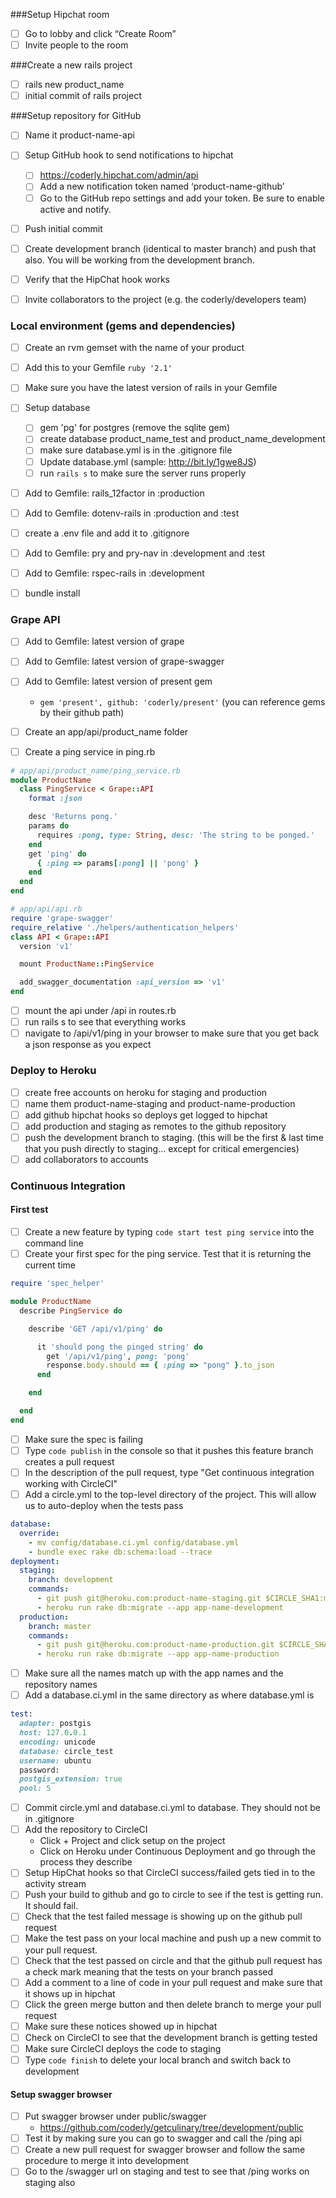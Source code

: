 ###Setup Hipchat room
- [ ] Go to lobby and click “Create Room”
- [ ] Invite people to the room

###Create a new rails project
- [ ] rails new product_name
- [ ] initial commit of rails project

###Setup repository for GitHub
- [ ] Name it product-name-api
- [ ] Setup GitHub hook to send notifications to hipchat

    - [ ] https://coderly.hipchat.com/admin/api
    - [ ] Add a new notification token named ‘product-name-github’
    - [ ] Go to the GitHub repo settings and add your token. Be sure to enable active and notify.
    
- [ ] Push initial commit
- [ ] Create development branch (identical to master branch) and push that also. You will be working from the development branch.
- [ ] Verify that the HipChat hook works
- [ ] Invite collaborators to the project (e.g. the coderly/developers team)

### Local environment (gems and dependencies)
- [ ] Create an rvm gemset with the name of your product
- [ ] Add this to your Gemfile `ruby '2.1'`
- [ ] Make sure you have the latest version of rails in your Gemfile
- [ ] Setup database

    - [ ] gem 'pg' for postgres (remove the sqlite gem)
    - [ ] create database product_name_test and product_name_development
    - [ ] make sure database.yml is in the .gitignore file
    - [ ] Update database.yml (sample: http://bit.ly/1gwe8JS)
    - [ ] run `rails s` to make sure the server runs properly
    
- [ ] Add to Gemfile: rails_12factor in :production
- [ ] Add to Gemfile: dotenv-rails in :production and :test
- [ ] create a .env file and add it to .gitignore
- [ ] Add to Gemfile: pry and pry-nav in :development and :test
- [ ] Add to Gemfile: rspec-rails in :development
- [ ] bundle install

### Grape API

- [ ] Add to Gemfile: latest version of grape
- [ ] Add to Gemfile: latest version of grape-swagger
- [ ] Add to Gemfile: latest version of present gem
    
    - `gem 'present', github: 'coderly/present'` (you can reference gems by their github path)
    
- [ ] Create an app/api/product_name folder

- [ ] Create a ping service in ping.rb

```ruby
# app/api/product_name/ping_service.rb
module ProductName
  class PingService < Grape::API
    format :json

    desc 'Returns pong.'
    params do
      requires :pong, type: String, desc: 'The string to be ponged.'
    end
    get 'ping' do
      { :ping => params[:pong] || 'pong' }
    end
  end
end
```
    
```ruby
# app/api/api.rb
require 'grape-swagger'
require_relative './helpers/authentication_helpers'
class API < Grape::API
  version 'v1'

  mount ProductName::PingService

  add_swagger_documentation :api_version => 'v1'
end
```

- [ ] mount the api under /api in routes.rb
- [ ] run rails s to see that everything works
- [ ] navigate to /api/v1/ping in your browser to make sure that you get back a json response as you expect

### Deploy to Heroku
- [ ] create free accounts on heroku for staging and production
- [ ] name them product-name-staging and product-name-production
- [ ] add github hipchat hooks so deploys get logged to hipchat
- [ ] add production and staging as remotes to the github repository
- [ ] push the development branch to staging. (this will be the first & last time that you push directly to staging... except for critical emergencies)
- [ ] add collaborators to accounts

### Continuous Integration
#### First test
- [ ] Create a new feature by typing `code start test ping service` into the command line
- [ ] Create your first spec for the ping service. Test that it is returning the current time
```ruby
require 'spec_helper'

module ProductName
  describe PingService do

    describe 'GET /api/v1/ping' do

      it 'should pong the pinged string' do
        get '/api/v1/ping', pong: 'pong'
        response.body.should == { :ping => "pong" }.to_json
      end

    end

  end
end
```
- [ ] Make sure the spec is failing
- [ ] Type `code publish` in the console so that it pushes this feature branch creates a pull request
- [ ] In the description of the pull request, type "Get continuous integration working with CircleCI"
- [ ] Add a circle.yml to the top-level directory of the project. This will allow us to auto-deploy when the tests pass
```yaml
database:
  override:
    - mv config/database.ci.yml config/database.yml
    - bundle exec rake db:schema:load --trace
deployment:
  staging:
    branch: development
    commands:
      - git push git@heroku.com:product-name-staging.git $CIRCLE_SHA1:master
      - heroku run rake db:migrate --app app-name-development
  production:
    branch: master
    commands:
      - git push git@heroku.com:product-name-production.git $CIRCLE_SHA1:master
      - heroku run rake db:migrate --app app-name-production
```
- [ ] Make sure all the names match up with the app names and the repository names
- [ ] Add a database.ci.yml in the same directory as where database.yml is
```ruby
test:
  adapter: postgis
  host: 127.0.0.1
  encoding: unicode
  database: circle_test
  username: ubuntu
  password:
  postgis_extension: true
  pool: 5
```
- [ ] Commit circle.yml and database.ci.yml to database. They should not be in .gitignore
- [ ] Add the repository to CircleCI
    - Click + Project and click setup on the project
    - Click on Heroku under Continuous Deployment and go through the process they describe
- [ ] Setup HipChat hooks so that CircleCI success/failed gets tied in to the activity stream
- [ ] Push your build to github and go to circle to see if the test is getting run. It should fail.
- [ ] Check that the test failed message is showing up on the github pull request
- [ ] Make the test pass on your local machine and push up a new commit to your pull request.
- [ ] Check that the test passed on circle and that the github pull request has a check mark meaning that the tests on your branch passed
- [ ] Add a comment to a line of code in your pull request and make sure that it shows up in hipchat
- [ ] Click the green merge button and then delete branch to merge your pull request
- [ ] Make sure these notices showed up in hipchat
- [ ] Check on CircleCI to see that the development branch is getting tested
- [ ] Make sure CircleCI deploys the code to staging
- [ ] Type `code finish` to delete your local branch and switch back to development

#### Setup swagger browser
- [ ] Put swagger browser under public/swagger
    - https://github.com/coderly/getculinary/tree/development/public
- [ ] Test it by making sure you can go to swagger and call the /ping api
- [ ] Create a new pull request for swagger browser and follow the same procedure to merge it into development
- [ ] Go to the /swagger url on staging and test to see that /ping works on staging also
